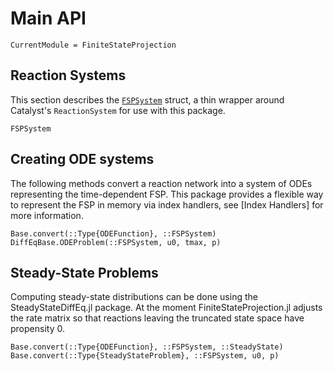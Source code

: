 # Main API
```@meta
CurrentModule = FiniteStateProjection
```

## Reaction Systems

This section describes the [`FSPSystem`](@ref) struct, a thin wrapper around Catalyst's `ReactionSystem` for use with this package.

```@docs
FSPSystem
```

## Creating ODE systems

The following methods convert a reaction network into a system of ODEs representing the time-dependent FSP. This package provides a flexible way to represent the FSP in memory via index handlers, see [Index Handlers] for more information. 
 
```@docs
Base.convert(::Type{ODEFunction}, ::FSPSystem)
DiffEqBase.ODEProblem(::FSPSystem, u0, tmax, p)
```

## Steady-State Problems

Computing steady-state distributions can be done using the SteadyStateDiffEq.jl package. At the moment FiniteStateProjection.jl adjusts the rate matrix so that reactions leaving the truncated state space have propensity 0.

```@docs
Base.convert(::Type{ODEFunction}, ::FSPSystem, ::SteadyState)
Base.convert(::Type{SteadyStateProblem}, ::FSPSystem, u0, p)
```
